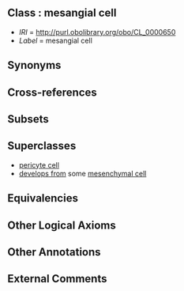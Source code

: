
## Class : mesangial cell

 * *IRI* = http://purl.obolibrary.org/obo/CL_0000650
 * *Label* = mesangial cell

## Synonyms


## Cross-references


## Subsets


## Superclasses

 * [pericyte cell](../../CL/69/CL_0000669.md)
 * [develops from](../../RO/02/RO_0002202.md) some [mesenchymal cell](../../CL/34/CL_0000134.md)

## Equivalencies


## Other Logical Axioms


## Other Annotations


## External Comments

